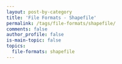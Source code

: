 ```yaml
---
layout: post-by-category
title: 'File Formats - Shapefile'
permalink: /tags/file-formats/shapefile/
comments: false
author_profile: false
is-main-topic: false
topics:
  file-formats: shapefile
---
```

